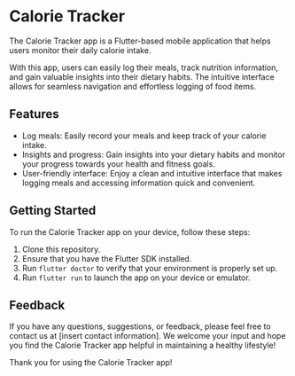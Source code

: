 # Calorie Tracker

The Calorie Tracker app is a Flutter-based mobile application that helps users monitor their daily calorie intake. 

With this app, users can easily log their meals, track nutrition information, and gain valuable insights into their dietary habits. The intuitive interface allows for seamless navigation and effortless logging of food items.

## Features

- Log meals: Easily record your meals and keep track of your calorie intake.
- Insights and progress: Gain insights into your dietary habits and monitor your progress towards your health and fitness goals.
- User-friendly interface: Enjoy a clean and intuitive interface that makes logging meals and accessing information quick and convenient.

## Getting Started

To run the Calorie Tracker app on your device, follow these steps:

1. Clone this repository.
2. Ensure that you have the Flutter SDK installed.
3. Run `flutter doctor` to verify that your environment is properly set up.
4. Run `flutter run` to launch the app on your device or emulator.

## Feedback

If you have any questions, suggestions, or feedback, please feel free to contact us at [insert contact information]. We welcome your input and hope you find the Calorie Tracker app helpful in maintaining a healthy lifestyle!

Thank you for using the Calorie Tracker app!
